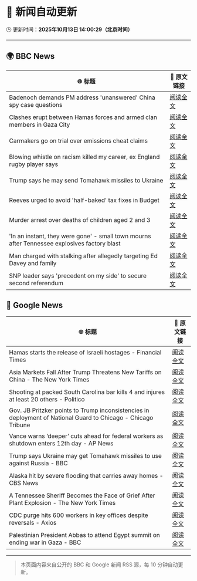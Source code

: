 # 🧠 新闻自动更新

🕒 更新时间：**2025年10月13日 14:00:29（北京时间）**

---

## 🌍 BBC News

| 🌐 标题 | 🔗 原文链接 |
|--------|-------------|
| Badenoch demands PM address 'unanswered' China spy case questions | [阅读全文](https://www.bbc.com/news/articles/cg424d712q7o?at_medium=RSS&at_campaign=rss) |
| Clashes erupt between Hamas forces and armed clan members in Gaza City | [阅读全文](https://www.bbc.com/news/articles/cg5e551j593o?at_medium=RSS&at_campaign=rss) |
| Carmakers go on trial over emissions cheat claims | [阅读全文](https://www.bbc.com/news/articles/cjr5epw8dweo?at_medium=RSS&at_campaign=rss) |
| Blowing whistle on racism killed my career, ex England rugby player says | [阅读全文](https://www.bbc.com/sport/rugby-union/articles/cdr61plm727o?at_medium=RSS&at_campaign=rss) |
| Trump says he may send Tomahawk missiles to Ukraine | [阅读全文](https://www.bbc.com/news/articles/c93xpqgzkv0o?at_medium=RSS&at_campaign=rss) |
| Reeves urged to avoid 'half-baked' tax fixes in Budget | [阅读全文](https://www.bbc.com/news/articles/cx2n08n15w2o?at_medium=RSS&at_campaign=rss) |
| Murder arrest over deaths of children aged 2 and 3 | [阅读全文](https://www.bbc.com/news/articles/c78n8y3mlxko?at_medium=RSS&at_campaign=rss) |
| 'In an instant, they were gone' - small town mourns after Tennessee explosives factory blast | [阅读全文](https://www.bbc.com/news/articles/cwy8y0rnw2eo?at_medium=RSS&at_campaign=rss) |
| Man charged with stalking after allegedly targeting Ed Davey and family | [阅读全文](https://www.bbc.com/news/articles/c77d702znm4o?at_medium=RSS&at_campaign=rss) |
| SNP leader says 'precedent on my side' to secure second referendum | [阅读全文](https://www.bbc.com/news/articles/cg424dk03x9o?at_medium=RSS&at_campaign=rss) |

## 📰 Google News

| 🌐 标题 | 🔗 原文链接 |
|--------|-------------|
| Hamas starts the release of Israeli hostages - Financial Times | [阅读全文](https://news.google.com/rss/articles/CBMicEFVX3lxTE5GS2pOMk5QMDVmTndlaWFNSHJxVGJKVmtRY0RIcmdSWXdseUxrWVRVN3pJQ0Qzb2s5TDc0aVdMM1g4UFp4cUZOcjJBVWJNZG95XzRXRVZjYVlLVkV5T3hfVVBnb1hIVGctMmRJeWxNaTg?oc=5) |
| Asia Markets Fall After Trump Threatens New Tariffs on China - The New York Times | [阅读全文](https://news.google.com/rss/articles/CBMiiwFBVV95cUxPMkZZYUFyWC05Ujc4UHAybDNscl9Nbzl5Z2pCRVZEZ2dwZnpOakFUWjB1YXBvUndYWVlCdk85QTZCVmRKazBkd2IxQ0lRY3RxcmtOMGxFTjhTNFZvcUs4a1ZKUnB1VFhOczBtTE5rOWdCTmlock8xYkpyN0lGRmlJc0JabEcyZDhsQVNr?oc=5) |
| Shooting at packed South Carolina bar kills 4 and injures at least 20 others - Politico | [阅读全文](https://news.google.com/rss/articles/CBMijgFBVV95cUxQTDFxT3pxNFhkNzZ6VTF4MDdaWlZ5dUF3ay1UdkpzZkZESmNzbHFJSGQwTXUxSzFUcHhBQk05VXBMamx2VV92OFk5NDNSTm5yZ2VLZ1JWa1ZPMUczRnUyVGlrZUM0dnVub1lEU0JOV3lBMFEzSlJnb3ZyZV9nUzQ0WVA1eGIzOThIMEZxdUZn?oc=5) |
| Gov. JB Pritzker points to Trump inconsistencies in deployment of National Guard to Chicago - Chicago Tribune | [阅读全文](https://news.google.com/rss/articles/CBMiiAFBVV95cUxPVl9XX2doUkZlSFZ0SUN1aFB4VUh5UGRYMzdlLVVPMEcxRHQ3QVNBYjd4azJVS0l4ZC1maFNWTjNEXzEtVWdZbHh6angyUjBjNS1ZdFQ1dUxuZWFtLWM3OEctMlgzM0FmdVZOaDhnRFdDNmdsSjF0RlV6UGgtUFp3LVBib2g1MV9w?oc=5) |
| Vance warns ‘deeper’ cuts ahead for federal workers as shutdown enters 12th day - AP News | [阅读全文](https://news.google.com/rss/articles/CBMitgFBVV95cUxOWXVHTzdQaGlyUDdod0dGS0NCRlJyY3dTTkpnSXUwdHp2SkRjNmtEcTBleDNNaXJtOTc4N3FSYUUtZDdRSXVJdjg1bkNBQlRlSjBiajBncEZDbk9Yakg2VHNRWktVMFc4ckl5RkU5Tnd6SUtSbWFlbVhBSTlHTmZ6aExUZkpuUkJFYkZmZHJKWmp1U1BuS1IydkVMclFzZ1c5NlNMcEJuSWhKN1VJc3lIcHFsMGpOdw?oc=5) |
| Trump says Ukraine may get Tomahawk missiles to use against Russia - BBC | [阅读全文](https://news.google.com/rss/articles/CBMiWkFVX3lxTE1GTGQ0eWZTS0JLVnV2MWpzNG10WjRRcGt1WTRURWtVNGVBUm5YR1JPbDFVTGI1dDUyU2hSNFBBWXhGRGRXTHJYN1dfMVc2c1luaF8xZGV2aFRjd9IBX0FVX3lxTE9RNW5jM2pEWWpDUW1IbGtPVThuSWtQVjB6RlNrdHR4a2JrNHhxaUI5THVvU08yY0stdDV1emFhaFNVQjlVS1JoUERHSWFDMWJQR28zQ0x3aFBBOGM3NzhB?oc=5) |
| Alaska hit by severe flooding that carries away homes - CBS News | [阅读全文](https://news.google.com/rss/articles/CBMibEFVX3lxTE93eDg4N1c4NEs0UTZrM2VwUGZEWGdvNkQySzBLbVZsT0JSMU1mTkQ0OFg4VXlEbjJsR2RHcC1QenZsS1M3d1pYWXF6dklNQy03ckg3eU1WXzdYdlZYei1ZcGpMM29zR2FqOWN1UNIBckFVX3lxTE4xcXVJNEltelBhSFZRLWdkbjRlMnZrVmdGV25HRUxhdDJpZWtxMUhIZnJHN2F3Q1duLVNkRUw4RVZYakZCSFRuQXVhVzdib3ZJcDByU0RjSFlPb2dHTkgyekJGeWg4SHJGa2YyQWpqbVNhUQ?oc=5) |
| A Tennessee Sheriff Becomes the Face of Grief After Plant Explosion - The New York Times | [阅读全文](https://news.google.com/rss/articles/CBMiigFBVV95cUxNT0ozV19PY2ZKMGlCTmxnTUxlV0s5bVcxQ3h6WUVEdEF1LVB5c1NZRmVCRjdldzlpZmpmdnhBa0NZMFZudXNjWHFIeVhDMUVkUUFNYW1tUU4yaG00aEVhWWN6bzBoOTZlRVF3TFlMdWl3TnotbGlna2YzMEZEbFJFLU5icmtiSlc2a2c?oc=5) |
| CDC purge hits 600 workers in key offices despite reversals - Axios | [阅读全文](https://news.google.com/rss/articles/CBMid0FVX3lxTE4xQ21PUEJGV2ZzamczRWhSUnEzTDJfTmFwaXNsc0tSc0RpWEN6eFM3Q2R5dl9vd29oSU9fT2F6Z3FRdFVtMk1wU2FieTg3SGZDd3huWUtMTW10eWlzN01pdG5VUFVPT201VmhadU54UGNqbkM2NUw4?oc=5) |
| Palestinian President Abbas to attend Egypt summit on ending war in Gaza - BBC | [阅读全文](https://news.google.com/rss/articles/CBMiWkFVX3lxTE8xZE8yN3pONUROUzdLX1pJanRGNEppR280WmxZdlIxM25wcGg0V0IxU1dueXlOR3A3dE1HSGV2ZEYtNTZPSWJZV1VPdU9IaXFCZ2JwUExDaW1rUdIBX0FVX3lxTE40REhCc1BTRG9MYVNfanBOdGk4a250WHBvU2xhdXIzajFRYmdLVmpiWDU5d1l1dm50LVFlSUdwMVRkSHVmS0dTVFJVSjRGTW5HdmRqVl96ZzZ4STdneTMw?oc=5) |

---
> 本页面内容来自公开的 BBC 和 Google 新闻 RSS 源，每 10 分钟自动更新。